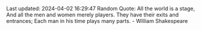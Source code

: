 Last updated: 2024-04-02 16:29:47
Random Quote: All the world is a stage, And all the men and women merely players. They have their exits and entrances; Each man in his time plays many parts. - William Shakespeare